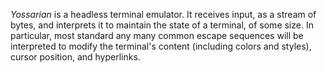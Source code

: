 _Yossarian_ is a headless terminal emulator. It receives input, as a stream of
bytes, and interprets it to maintain the state of a terminal, of some size. In
particular, most standard any many common escape sequences will be interpreted
to modify the terminal's content (including colors and styles), cursor
position, and hyperlinks.

